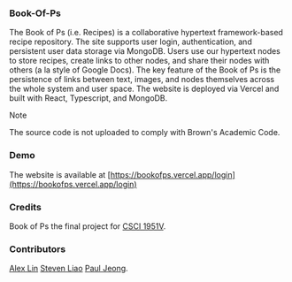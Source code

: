 ### Book-Of-Ps
The Book of Ps (i.e. Recipes) is a collaborative hypertext framework-based recipe repository.  The site supports user login, authentication, and persistent user data storage via MongoDB.  Users use our hypertext nodes to store recipes, create links to other nodes, and share their nodes with others (a la style of Google Docs).  The key feature of the Book of Ps is the persistence of links between text, images, and nodes themselves across the whole system and user space.  The website is deployed via Vercel and built with React, Typescript, and MongoDB.

> [!NOTE]
> The source code is not uploaded to comply with Brown's Academic Code.

### Demo

The website is available at [https://bookofps.vercel.app/login](https://bookofps.vercel.app/login)


### Credits

Book of Ps the final project for [CSCI 1951V](https://cs1951v-2023.vercel.app/).  

### Contributors

[Alex Lin](https://github.com/alex-lin64)
[Steven Liao](https://github.com/sliao2025)
[Paul Jeong](https://github.com/pauljeong333).
